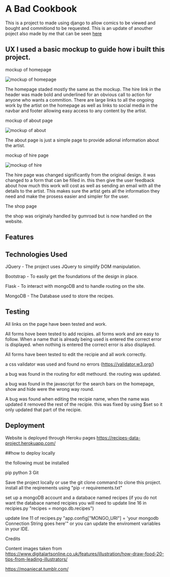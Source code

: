 # A Bad Cookbook

This is a project to made using django to allow comics to be viewed and bought and commitiond to be requested.
This is an update of anouther poject also made by me that can be seen [here](http://akiroteacomics.com/)

## UX I used a basic mockup to guide how i built this project.

mockup of homepage 

![mockup of homepage ](https://imgur.com/ZMJppAu)

The homepage staded mostly the same as the mockup. The hire link in the header was made bold and underlined for an obvious call to action for anyone who wants a commition.
There are large links to all the ongoing work by the artist on the homepage as well as links to social media in the navbar and footer allowing easy access to any content by the artist. 

mockup of about page

![mockup of about ](https://imgur.com/q2LbbPq)

The about page is just a simple page to provide adional information about the artist.

mockup of hire page

![mockup of hire ](https://imgur.com/kHwu3kX)

The hire page was changed significantly from the original design. it was changed to a form that can be filled
in. this then give the user feedback about how much this work will cost as well as sending an email with all the details 
to the artist. This makes sure the artist gets all the information they need and make the prosess easier and
simpler for the user.

The shop page

the shop was originaly handled by gumroad but is now handled on the website. 

## Features



## Technologies Used

JQuery - The project uses JQuery to simplify DOM manipulation.

Bootstrap - To easily get the foundations of the design in place.

Flask - To interact with mongoDB and to handle routing on the site.

MongoDB - The Database used to store the recipes.

## Testing

All links on the page have been tested and work.

All forms hove been tested to add recipies. all forms work and are easy to follow. When a name that is already being used is entered the correct error is displayed. when nothing is entered the correct error is also displayed.

All forms have been tested to edit the recipie and all work correctly.

a css validator was used and found no errors (https://validator.w3.org/)

a bug was found in the routing for edit methourd. the routing was updated.

a bug was found in the javascript for the search bars on the homepage, show and hide were the wrong way round.

A bug was found when editing the recipie name, when the name was updated it removed the rest of the recipie. this was fixed by using $set so it only updated that part of the recipie.

## Deployment

Website is deployed through Heroku pages https://recipes-data-project.herokuapp.com/

##how to deploy locally

the following must be installed

pip python 3 Git

Save the project locally or use the git clone command to clone this project. install all the reqirements using "pip -r requirements.txt"

set up a mongoDB account and a databace named recipes (if you do not want the databace named recipies you will need to update line 16 in recipies.py "recipes = mongo.db.recipes")

update line 11 of recipes.py "app.config["MONGO_URI"] = 'your mongodb Connection String goes here'" or you can update the enviroment variables in your IDE.

Credits

Content images taken from https://www.digitalartsonline.co.uk/features/illustration/how-draw-food-20-tips-from-leading-illustrators/

https://moaniecat.tumblr.com/